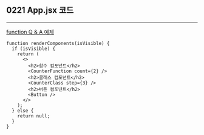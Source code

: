## 0221 App.jsx 코드
---
[function Q & A 예제](https://github.com/yamoo9/likelion-FEQA/issues/98)
```
function renderComponents(isVisible) {
  if (isVisible) {
    return (
      <>
        <h2>함수 컴포넌트</h2>
        <CounterFunction count={2} />
        <h2>클래스 컴포넌트</h2>
        <CounterClass step={3} />
        <h2>버튼 컴포넌트</h2>
        <Button />
      </>
    );
  } else {
    return null;
  }
}
```

